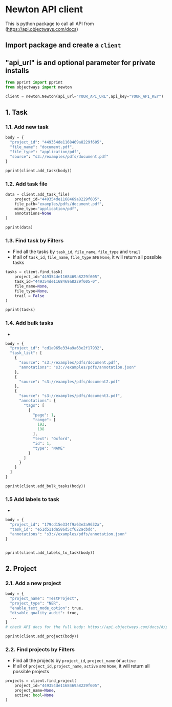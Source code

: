 # Newton API client

This is python package to call all API from (https://api.objectways.com/docs)

## Import package and create a `client`
## "api_url" is and optional parameter for private installs
```python
from pprint import pprint
from objectways import newton

client = newton.Newton(api_url="YOUR_API_URL",api_key="YOUR_API_KEY")
```

## 1. Task
### 1.1. Add new task

```python
body = {
  "project_id": "449354de1168469a8229f605",
  "file_name": "document.pdf",
  "file_type": "application/pdf",
  "source": "s3://examples/pdfs/document.pdf"
}

pprint(client.add_task(body))
```

### 1.2. Add task file

```python
data = client.add_task_file(
    project_id="449354de1168469a8229f605", 
    file_path="examples/pdfs/document.pdf",
    mime_type="application/pdf",
    annotations=None
)

pprint(data)
```

### 1.3. Find task by Filters

- Find all the tasks by `task_id`, `file_name`, `file_type` and `trail`
- If all of `task_id`, `file_name`, `file_type` are `None`, it will return all possible tasks

```python
tasks = client.find_task(
    project_id="449354de1168469a8229f605", 
    task_id="449354de1168469a8229f605-0",
    file_name=None,
    file_type=None,
    trail = False
)

pprint(tasks)
```
### 1.4. Add bulk tasks
- 
```python
body = {
  "project_id": "cd1a965e334a9a63e2f17932",
  "task_list": [
    {
      "source": "s3://examples/pdfs/document.pdf",
      "annotations": "s3://examples/pdfs/annotation.json"
    },
    {
      "source": "s3://examples/pdfs/document2.pdf"
    },
    {
      "source": "s3://examples/pdfs/document3.pdf",
      "annotations": {
        "tags": [
          {
            "page": 1,
            "range": [
              192,
              198
            ],
            "text": "Oxford",
            "id": 1,
            "type": "NAME"
          }
        ]
      }
    }
  ]
}

pprint(client.add_bulk_tasks(body))
```
### 1.5 Add labels to task
-
```python
body = {
  "project_id": "179cd15e334f9a63e2a9632a",
  "task_id": "e51d511da586d5cf622acbdd",
  "annotations": "s3://examples/pdfs/annotation.json"
}


pprint(client.add_labels_to_task(body))
```

## 2. Project

### 2.1. Add a new project

```python
body = {
  "project_name": "TestProject",
  "project_type": "NER",
  "enable_text_mode_option": true,
  "disable_quality_audit": true,
  ...
}
# check API docs for the full body: https://api.objectways.com/docs/#/projects/upload_project

pprint(client.add_project(body))
```

### 2.2. Find projects by Filters

- Find all the projects by `project_id`, `project_name` or `active`
- If all of `project_id`, `project_name`, `active` are `None`, it will return all possible projects 


```python
projects = client.find_project(
    project_id="449354de1168469a8229f605", 
    project_name=None, 
    active: bool=None
)

```